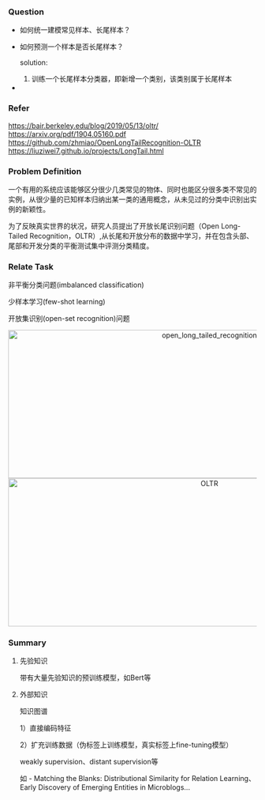 ### Question

+ 如何统一建模常见样本、长尾样本？

  

+ 如何预测一个样本是否长尾样本？

  solution:

  1. 训练一个长尾样本分类器，即新增一个类别，该类别属于长尾样本

+ 


### Refer
https://bair.berkeley.edu/blog/2019/05/13/oltr/
https://arxiv.org/pdf/1904.05160.pdf
https://github.com/zhmiao/OpenLongTailRecognition-OLTR
https://liuziwei7.github.io/projects/LongTail.html


### Problem Definition
一个有用的系统应该能够区分很少几类常见的物体、同时也能区分很多类不常见的实例，从很少量的已知样本归纳出某一类的通用概念，从未见过的分类中识别出实例的新颖性。

为了反映真实世界的状况，研究人员提出了开放长尾识别问题（Open Long-Tailed Recognition，OLTR）,从长尾和开放分布的数据中学习，并在包含头部、尾部和开发分类的平衡测试集中评测分类精度。

### Relate Task
非平衡分类问题(imbalanced classification)

少样本学习(few-shot learning)

开放集识别(open-set recognition)问题

<div align="center">
<img src="https://github.com/bifeng/nlp_paper_notes/raw/master/image/open_long_tailed_recognition.jpg" width="800" height="300" alt="open_long_tailed_recognition"></img>
</div>

<div align="center">
<img src="https://github.com/bifeng/nlp_paper_notes/raw/master/image/OLTR.jpg" width="800" height="300" alt="OLTR"></img>
</div>




### Summary

1. 先验知识

   带有大量先验知识的预训练模型，如Bert等

2. 外部知识

   知识图谱

   1）直接编码特征

   2）扩充训练数据（伪标签上训练模型，真实标签上fine-tuning模型）

   weakly supervision、distant supervision等

   如 - Matching the Blanks: Distributional Similarity for Relation Learning、Early Discovery of Emerging Entities in Microblogs...











